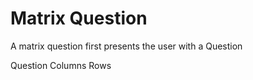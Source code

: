 # Matrix Question

A matrix question first presents the user with a Question

   
Question
Columns
Rows
